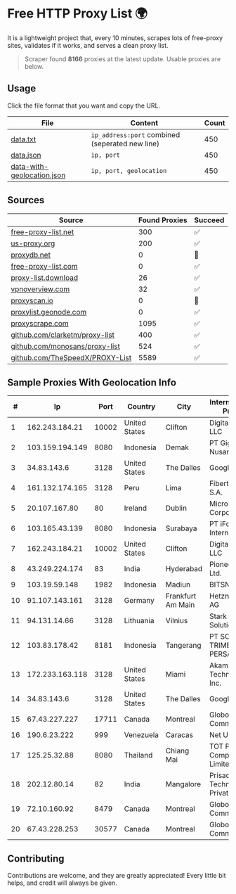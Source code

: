 
# Free HTTP Proxy List 🌍

It is a lightweight project that, every 10 minutes, scrapes lots of free-proxy sites, validates if it works, and serves a clean proxy list.


> Scraper found **8166** proxies at the latest update. Usable proxies are below.

## Usage

Click the file format that you want and copy the URL.


|File|Content|Count|
|----|-------|-----|
|[data.txt](https://raw.githubusercontent.com/themiralay/Proxy-List-World/master/data.txt)|`ip_address:port` combined (seperated new line)|450|
|[data.json](https://raw.githubusercontent.com/themiralay/Proxy-List-World/master/data.json)|`ip, port`|450|
|[data-with-geolocation.json](https://raw.githubusercontent.com/themiralay/Proxy-List-World/master/data-with-geolocation.json)|`ip, port, geolocation`|450|

## Sources

|Source|Found Proxies|Succeed|
|------|-------------|-------|
|[free-proxy-list.net](https://free-proxy-list.net)|300|✅|
|[us-proxy.org](https://www.us-proxy.org)|200|✅|
|[proxydb.net](http://proxydb.net)|0|🚫|
|[free-proxy-list.com](https://free-proxy-list.com/?page=&port=&type%5B%5D=http&type%5B%5D=https&up_time=0&search=Search)|0|✅|
|[proxy-list.download](https://www.proxy-list.download/HTTP)|26|✅|
|[vpnoverview.com](https://vpnoverview.com/privacy/anonymous-browsing/free-proxy-servers)|32|✅|
|[proxyscan.io](https://www.proxyscan.io)|0|🚫|
|[proxylist.geonode.com](https://proxylist.geonode.com/api/proxy-list?limit=300&page=1&sort_by=lastChecked&sort_type=desc&protocols=http,https)|0|✅|
|[proxyscrape.com](https://api.proxyscrape.com/v2/?request=displayproxies&protocol=http&timeout=10000&country=all&ssl=all&anonymity=all)|1095|✅|
|[github.com/clarketm/proxy-list](https://raw.githubusercontent.com/clarketm/proxy-list/master/proxy-list-raw.txt)|400|✅|
|[github.com/monosans/proxy-list](https://raw.githubusercontent.com/monosans/proxy-list/main/proxies/http.txt)|524|✅|
|[github.com/TheSpeedX/PROXY-List](https://raw.githubusercontent.com/TheSpeedX/PROXY-List/master/http.txt)|5589|✅|


## Sample Proxies With Geolocation Info

|#|Ip|Port|Country|City|Internet Service Provider|
|-|--|----|-------|----|-------------------------|
|1|162.243.184.21|10002|United States|Clifton|DigitalOcean, LLC|
|2|103.159.194.149|8080|Indonesia|Demak|PT Giga Digital Nusantara|
|3|34.83.143.6|3128|United States|The Dalles|Google LLC|
|4|161.132.174.165|3128|Peru|Lima|Fibertel Peru S.A.|
|5|20.107.167.80|80|Ireland|Dublin|Microsoft Corporation|
|6|103.165.43.139|8080|Indonesia|Surabaya|PT iForte Global Internet|
|7|162.243.184.21|10002|United States|Clifton|DigitalOcean, LLC|
|8|43.249.224.174|83|India|Hyderabad|Pioneer Elabs Ltd.|
|9|103.19.59.148|1982|Indonesia|Madiun|BITSNET|
|10|91.107.143.161|3128|Germany|Frankfurt Am Main|Hetzner Online AG|
|11|94.131.14.66|3128|Lithuania|Vilnius|Stark Industries Solutions LTD|
|12|103.83.178.42|8181|Indonesia|Tangerang|PT SOLUSI TRIMEGAH PERSADA|
|13|172.233.163.118|3128|United States|Miami|Akamai Technologies, Inc.|
|14|34.83.143.6|3128|United States|The Dalles|Google LLC|
|15|67.43.227.227|17711|Canada|Montreal|GloboTech Communications|
|16|190.6.23.222|999|Venezuela|Caracas|Net Uno|
|17|125.25.32.88|8080|Thailand|Chiang Mai|TOT Public Company Limited|
|18|202.12.80.14|82|India|Mangalore|Prisac Aviation Technologies Private Limited|
|19|72.10.160.92|8479|Canada|Montreal|GloboTech Communications|
|20|67.43.228.253|30577|Canada|Montreal|GloboTech Communications|



## Contributing

Contributions are welcome, and they are greatly appreciated! Every
little bit helps, and credit will always be given.

